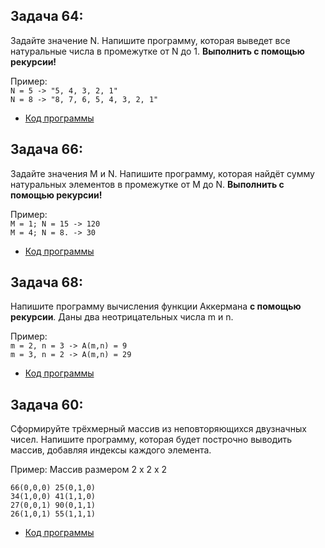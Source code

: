  ## Задача 64:
 Задайте значение N. Напишите программу, которая выведет все натуральные числа в промежутке от N до 1. **Выполнить с помощью рекурсии!** 

Пример:  
`N = 5 -> "5, 4, 3, 2, 1"`  
`N = 8 -> "8, 7, 6, 5, 4, 3, 2, 1"`  

* [Код программы](Task64/Program.cs) 

## Задача 66:  
Задайте значения M и N. Напишите программу, которая найдёт сумму натуральных элементов в промежутке от M до N. **Выполнить с помощью рекурсии!**  

Пример:  
`M = 1; N = 15 -> 120`  
`M = 4; N = 8. -> 30`  

* [Код программы](Task66/Program.cs) 

## Задача 68:  
Напишите программу вычисления функции Аккермана **с помощью рекурсии**. Даны два неотрицательных числа m и n.  

Пример:  
`m = 2, n = 3 -> A(m,n) = 9`  
`m = 3, n = 2 -> A(m,n) = 29`  

* [Код программы](Task68/Program.cs) 

## Задача 60:  
Сформируйте трёхмерный массив из неповторяющихся двузначных чисел. Напишите программу, которая будет построчно выводить массив, добавляя индексы каждого элемента.  

Пример: Массив размером 2 x 2 x 2

`66(0,0,0) 25(0,1,0)`  
`34(1,0,0) 41(1,1,0)`  
`27(0,0,1) 90(0,1,1)`  
`26(1,0,1) 55(1,1,1)`  

* [Код программы](Task60/Program.cs) 
